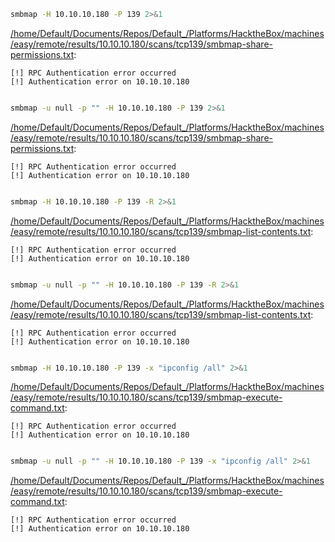 ```bash
smbmap -H 10.10.10.180 -P 139 2>&1
```

[/home/Default/Documents/Repos/Default_/Platforms/HacktheBox/machines/easy/remote/results/10.10.10.180/scans/tcp139/smbmap-share-permissions.txt](file:///home/Default/Documents/Repos/Default_/Platforms/HacktheBox/machines/easy/remote/results/10.10.10.180/scans/tcp139/smbmap-share-permissions.txt):

```
[!] RPC Authentication error occurred
[!] Authentication error on 10.10.10.180


```
```bash
smbmap -u null -p "" -H 10.10.10.180 -P 139 2>&1
```

[/home/Default/Documents/Repos/Default_/Platforms/HacktheBox/machines/easy/remote/results/10.10.10.180/scans/tcp139/smbmap-share-permissions.txt](file:///home/Default/Documents/Repos/Default_/Platforms/HacktheBox/machines/easy/remote/results/10.10.10.180/scans/tcp139/smbmap-share-permissions.txt):

```
[!] RPC Authentication error occurred
[!] Authentication error on 10.10.10.180


```
```bash
smbmap -H 10.10.10.180 -P 139 -R 2>&1
```

[/home/Default/Documents/Repos/Default_/Platforms/HacktheBox/machines/easy/remote/results/10.10.10.180/scans/tcp139/smbmap-list-contents.txt](file:///home/Default/Documents/Repos/Default_/Platforms/HacktheBox/machines/easy/remote/results/10.10.10.180/scans/tcp139/smbmap-list-contents.txt):

```
[!] RPC Authentication error occurred
[!] Authentication error on 10.10.10.180


```
```bash
smbmap -u null -p "" -H 10.10.10.180 -P 139 -R 2>&1
```

[/home/Default/Documents/Repos/Default_/Platforms/HacktheBox/machines/easy/remote/results/10.10.10.180/scans/tcp139/smbmap-list-contents.txt](file:///home/Default/Documents/Repos/Default_/Platforms/HacktheBox/machines/easy/remote/results/10.10.10.180/scans/tcp139/smbmap-list-contents.txt):

```
[!] RPC Authentication error occurred
[!] Authentication error on 10.10.10.180


```
```bash
smbmap -H 10.10.10.180 -P 139 -x "ipconfig /all" 2>&1
```

[/home/Default/Documents/Repos/Default_/Platforms/HacktheBox/machines/easy/remote/results/10.10.10.180/scans/tcp139/smbmap-execute-command.txt](file:///home/Default/Documents/Repos/Default_/Platforms/HacktheBox/machines/easy/remote/results/10.10.10.180/scans/tcp139/smbmap-execute-command.txt):

```
[!] RPC Authentication error occurred
[!] Authentication error on 10.10.10.180


```
```bash
smbmap -u null -p "" -H 10.10.10.180 -P 139 -x "ipconfig /all" 2>&1
```

[/home/Default/Documents/Repos/Default_/Platforms/HacktheBox/machines/easy/remote/results/10.10.10.180/scans/tcp139/smbmap-execute-command.txt](file:///home/Default/Documents/Repos/Default_/Platforms/HacktheBox/machines/easy/remote/results/10.10.10.180/scans/tcp139/smbmap-execute-command.txt):

```
[!] RPC Authentication error occurred
[!] Authentication error on 10.10.10.180


```
